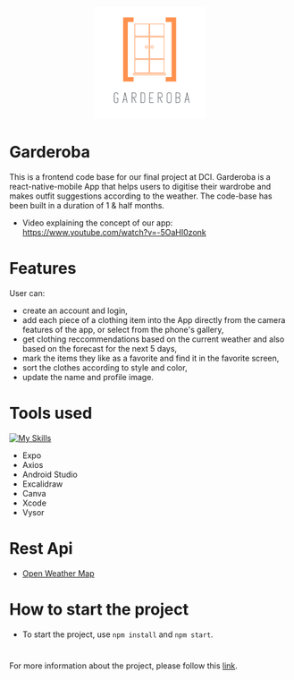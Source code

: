 <p align="center">
  <a href="https://angelaherrig.github.io/garderoba-presentation/">
    <img src="./app/assets/Garderoba.png" alt="Gaderoba" width="200">
  </a>
</p>

# Garderoba
This is a frontend code base for our final project at DCI. 
Garderoba is a react-native-mobile App that helps users to digitise their wardrobe and makes outfit suggestions according to the weather. The code-base has been built in a duration of 1 & half months.  

- Video explaining the concept of our app: 
  https://www.youtube.com/watch?v=-5OaHI0zonk

# Features
User can:  
- create an account and login,  
- add each piece of a clothing item into the App directly from the camera features of the app, or select from the phone's gallery,
- get clothing reccommendations based on the current weather and also based on the forecast for the next 5 days,
- mark the items they like as a favorite and find it in the favorite screen,
- sort the clothes according to style and color,
- update the name and profile image. 

# Tools used
[![My Skills](https://skills.thijs.gg/icons?i=js,react,nodejs,figma&theme=light)](https://skills.thijs.gg)
- Expo 
- Axios
- Android Studio
- Excalidraw
- Canva
- Xcode
- Vysor  

# Rest Api
- [Open Weather Map](https://openweathermap.org/)

# How to start the project
- To start the project, use `npm install` and `npm start`.

#
For more information about the project, please follow this [link](https://github.com/AngelaHerrig/garderoba-presentation/blob/main/README.md).


